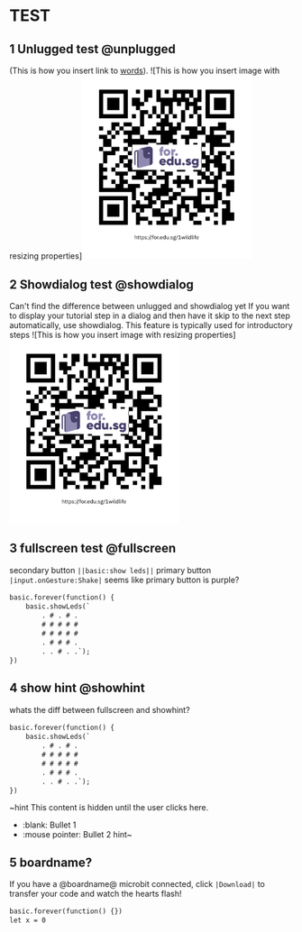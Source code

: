 # TEST 

## 1 Unlugged test @unplugged
(This is how you insert link to  [words](https://youtu.be/qqBmvHD5bCw)).
![This is how you insert image with resizing properties]<img src="https://raw.githubusercontent.com/detide/testwithbeta/master/githubpic/https___for.edu.sg_1wildlife.png" width="300">

## 2 Showdialog test @showdialog
Can't find the difference between unlugged and showdialog yet
If you want to display your tutorial step in a dialog and then have it skip to the next step automatically, use showdialog. This feature is typically used for introductory steps
![This is how you insert image with resizing properties]<img src="https://raw.githubusercontent.com/detide/testwithbeta/master/githubpic/https___for.edu.sg_1wildlife.png" width="300">

## 3 fullscreen test @fullscreen

secondary button ``||basic:show leds||``
primary button ``|input.onGesture:Shake|`` 
seems like primary button is purple?

```blocks
basic.forever(function() {
    basic.showLeds(`
        . # . # .
        # # # # #
        # # # # #
        . # # # .
        . . # . .`);
})
```

## 4 show hint  @showhint

whats the diff between fullscreen and showhint?
```blocks
basic.forever(function() {
    basic.showLeds(`
        . # . # .
        # # # # #
        # # # # #
        . # # # .
        . . # . .`);
})
```
~hint This content is hidden until the user clicks here.
  - :blank: Bullet 1
  - :mouse pointer: Bullet 2
hint~

## 5 boardname?

If you have a @boardname@ microbit connected, click ``|Download|`` to transfer your code and watch the hearts flash!



```template
basic.forever(function() {})
let x = 0
```